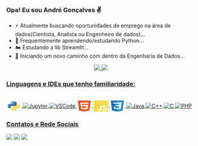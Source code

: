 ### Opa! Eu sou André Gonçalves ✌

- ⚡ Atualmente buscando oportunidades de emprego na área de dados(Cientista, Analista ou Engenheiro de dados)...
- 🌱 Frequentemente aprendendo/estudando Python...
- 🏍 Estudando a lib Streamlit...
- 🐾 Iniciando um novo caminho com dentro da Engenharia de Dados...

<div align="center">
  <a href="https://github.com/Andre-Goncalves-Martins">
  <img height="180em" src="https://github-readme-stats.vercel.app/api?username=Andre-Goncalves-Martins&show_icons=true&theme=dark&include_all_commits=true&count_private=true"/>
  <img height="150em" src="https://github-readme-stats.vercel.app/api/top-langs/?username=Andre-Goncalves-Martins&layout=compact&langs_count=7&theme=dark"/>
</div>
  
 ### Linguagens e IDEs que tenho familiaridade:
<div style="display: inline_block"><br>
  <img align="center" alt="Python" height="30" width="40" src="https://raw.githubusercontent.com/devicons/devicon/master/icons/python/python-original.svg">
  <img align="center" alt="Jupyter" src="https://img.shields.io/badge/Made%20with-Jupyter-orange?style=for-the-badge&logo=Jupyter">
  <img align="center" alt="VSCode" height="30" width="120" src="https://img.shields.io/badge/Made%20for-VSCode-1f425f.svg">
  <img align="center" alt="HTML" height="30" width="40" src="https://raw.githubusercontent.com/devicons/devicon/master/icons/html5/html5-original.svg">
  <img align="center" alt="Js" height="30" width="40" src="https://raw.githubusercontent.com/devicons/devicon/master/icons/javascript/javascript-plain.svg">
  <img align="center" alt="CSS" height="30" width="40" src="https://raw.githubusercontent.com/devicons/devicon/master/icons/css3/css3-original.svg">
  <img align="center" alt="Java" src="https://img.shields.io/badge/Java-ED8B00?style=for-the-badge&logo=java&logoColor=white">
  <img align="center" alt="C++" height="30" width="40" src="https://cdn.jsdelivr.net/gh/devicons/devicon/icons/cplusplus/cplusplus-original.svg" />
  <img align="center" alt="C" height="30" width="40" src="https://cdn.jsdelivr.net/gh/devicons/devicon/icons/c/c-original.svg" />
  <img align="center" alt="PHP" height="60" width="60"src="https://cdn.jsdelivr.net/gh/devicons/devicon/icons/php/php-original.svg" />

</div>
  
 ### Contatos e Rede Sociais
 
<div> 
  <a href="https://www.instagram.com/andremartins__/" target="_blank"><img src="https://img.shields.io/badge/-Instagram-%23E4405F?style=for-the-badge&logo=instagram&logoColor=white" target="_blank"></a>
  <a href = "mailto:andregmartins26@gmail.com"><img src="https://img.shields.io/badge/-Gmail-%23333?style=for-the-badge&logo=gmail&logoColor=white" target="_blank"></a>
  <a href="https://www.linkedin.com/in/andre-martins-a741ab226/" target="_blank"><img src="https://img.shields.io/badge/-LinkedIn-%230077B5?style=for-the-badge&logo=linkedin&logoColor=white" target="_blank"></a>
</div>
